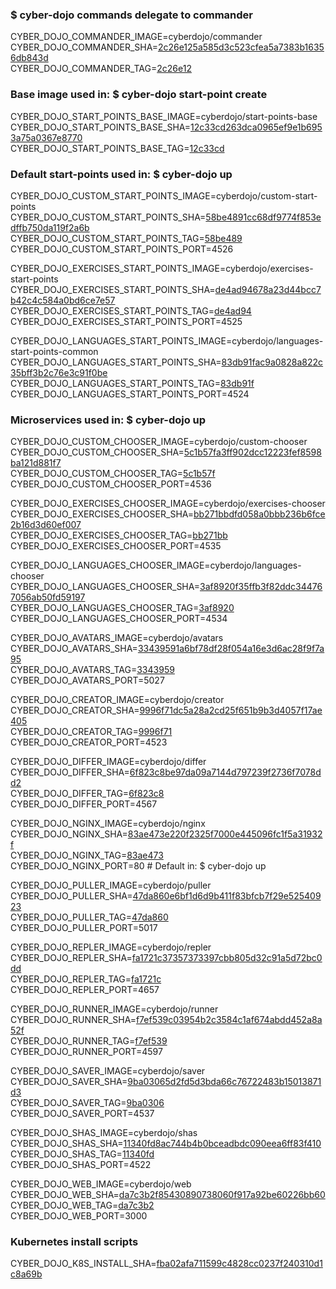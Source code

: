 ### $ cyber-dojo commands delegate to commander

CYBER_DOJO_COMMANDER_IMAGE=cyberdojo/commander  
CYBER_DOJO_COMMANDER_SHA=[2c26e125a585d3c523cfea5a7383b16356db843d](https://github.com/cyber-dojo/commander/commit/2c26e125a585d3c523cfea5a7383b16356db843d)  
CYBER_DOJO_COMMANDER_TAG=[2c26e12](https://hub.docker.com/layers/cyberdojo/commander/2c26e12/images/sha256-f70f79825d7ec470dee1f4222b3ac2c86685399ef619409b5a1c4b2497114e24)  

### Base image used in: $ cyber-dojo start-point create

CYBER_DOJO_START_POINTS_BASE_IMAGE=cyberdojo/start-points-base  
CYBER_DOJO_START_POINTS_BASE_SHA=[12c33cd263dca0965ef9e1b6953a75a0367e8770](https://github.com/cyber-dojo/start-points-base/commit/12c33cd263dca0965ef9e1b6953a75a0367e8770)  
CYBER_DOJO_START_POINTS_BASE_TAG=[12c33cd](https://hub.docker.com/layers/cyberdojo/start-points-base/12c33cd/images/sha256-a2406c0ebe0f5dec54e821c51f805f125884bfb641f29b2b67b1307729c18907)  

### Default start-points used in: $ cyber-dojo up

CYBER_DOJO_CUSTOM_START_POINTS_IMAGE=cyberdojo/custom-start-points  
CYBER_DOJO_CUSTOM_START_POINTS_SHA=[58be4891cc68df9774f853edffb750da119f2a6b](https://github.com/cyber-dojo/custom-start-points/commit/58be4891cc68df9774f853edffb750da119f2a6b)  
CYBER_DOJO_CUSTOM_START_POINTS_TAG=[58be489](https://hub.docker.com/layers/cyberdojo/custom-start-points/58be489/images/sha256-4292cd9c6e50562424379446a7a43cad44e52c86e27f81d2176497c916edabce)  
CYBER_DOJO_CUSTOM_START_POINTS_PORT=4526

CYBER_DOJO_EXERCISES_START_POINTS_IMAGE=cyberdojo/exercises-start-points  
CYBER_DOJO_EXERCISES_START_POINTS_SHA=[de4ad94678a23d44bcc7b42c4c584a0bd6ce7e57](https://github.com/cyber-dojo/exercises-start-points/commit/de4ad94678a23d44bcc7b42c4c584a0bd6ce7e57)  
CYBER_DOJO_EXERCISES_START_POINTS_TAG=[de4ad94](https://hub.docker.com/layers/cyberdojo/exercises-start-points/de4ad94/images/sha256-9fe8cf65ad38faaf81474ef422942466182312dc57c108f8ad765dd213610d62)  
CYBER_DOJO_EXERCISES_START_POINTS_PORT=4525

CYBER_DOJO_LANGUAGES_START_POINTS_IMAGE=cyberdojo/languages-start-points-common  
CYBER_DOJO_LANGUAGES_START_POINTS_SHA=[83db91fac9a0828a822c35bff3b2c76e3c91f0be](https://github.com/cyber-dojo/languages-start-points/commit/83db91fac9a0828a822c35bff3b2c76e3c91f0be)  
CYBER_DOJO_LANGUAGES_START_POINTS_TAG=[83db91f](https://hub.docker.com/layers/cyberdojo/languages-start-points-common/83db91f/images/sha256-7c0e574f21b289f33b971aec32d0a53e2872868cf2fa97137c4c96dc8e615aa2)  
CYBER_DOJO_LANGUAGES_START_POINTS_PORT=4524

### Microservices used in: $ cyber-dojo up

CYBER_DOJO_CUSTOM_CHOOSER_IMAGE=cyberdojo/custom-chooser  
CYBER_DOJO_CUSTOM_CHOOSER_SHA=[5c1b57fa3ff902dcc12223fef8598ba121d881f7](https://github.com/cyber-dojo/custom-chooser/commit/5c1b57fa3ff902dcc12223fef8598ba121d881f7)  
CYBER_DOJO_CUSTOM_CHOOSER_TAG=[5c1b57f](https://hub.docker.com/layers/cyberdojo/custom-chooser/5c1b57f/images/sha256-a21e292d66cafb82c079a820816b252d1f176d2493cd8aa68c57e90ae3feb137)  
CYBER_DOJO_CUSTOM_CHOOSER_PORT=4536

CYBER_DOJO_EXERCISES_CHOOSER_IMAGE=cyberdojo/exercises-chooser  
CYBER_DOJO_EXERCISES_CHOOSER_SHA=[bb271bbdfd058a0bbb236b6fce2b16d3d60ef007](https://github.com/cyber-dojo/exercises-chooser/commit/bb271bbdfd058a0bbb236b6fce2b16d3d60ef007)  
CYBER_DOJO_EXERCISES_CHOOSER_TAG=[bb271bb](https://hub.docker.com/layers/cyberdojo/exercises-chooser/bb271bb/images/sha256-f83aa2e631d86b0c61cd9a42dc93f1716d77ad4acb6d0f14013efca8eaacc25c)  
CYBER_DOJO_EXERCISES_CHOOSER_PORT=4535

CYBER_DOJO_LANGUAGES_CHOOSER_IMAGE=cyberdojo/languages-chooser  
CYBER_DOJO_LANGUAGES_CHOOSER_SHA=[3af8920f35ffb3f82ddc344767056ab50fd59197](https://github.com/cyber-dojo/languages-chooser/commit/3af8920f35ffb3f82ddc344767056ab50fd59197)  
CYBER_DOJO_LANGUAGES_CHOOSER_TAG=[3af8920](https://hub.docker.com/layers/cyberdojo/languages-chooser/3af8920/images/sha256-2c863f5db9af4379697da6618c3745ccdfec6b6d2fc34b5051267b8c39c54536)  
CYBER_DOJO_LANGUAGES_CHOOSER_PORT=4534

CYBER_DOJO_AVATARS_IMAGE=cyberdojo/avatars  
CYBER_DOJO_AVATARS_SHA=[33439591a6bf78df28f054a16e3d6ac28f9f7a95](https://github.com/cyber-dojo/avatars/commit/33439591a6bf78df28f054a16e3d6ac28f9f7a95)  
CYBER_DOJO_AVATARS_TAG=[3343959](https://hub.docker.com/layers/cyberdojo/avatars/3343959/images/sha256-d44f5d349188c323c5c928f7708a8626428e4205dc483bea52dee300bdbae92c)  
CYBER_DOJO_AVATARS_PORT=5027

CYBER_DOJO_CREATOR_IMAGE=cyberdojo/creator  
CYBER_DOJO_CREATOR_SHA=[9996f71dc5a28a2cd25f651b9b3d4057f17ae405](https://github.com/cyber-dojo/creator/commit/9996f71dc5a28a2cd25f651b9b3d4057f17ae405)  
CYBER_DOJO_CREATOR_TAG=[9996f71](https://hub.docker.com/layers/cyberdojo/creator/9996f71/images/sha256-fda1b6b73f54099cc503691d1da2b0c6a31052408fd9aeaca872ec623e66712e)  
CYBER_DOJO_CREATOR_PORT=4523

CYBER_DOJO_DIFFER_IMAGE=cyberdojo/differ  
CYBER_DOJO_DIFFER_SHA=[6f823c8be97da09a7144d797239f2736f7078dd2](https://github.com/cyber-dojo/differ/commit/6f823c8be97da09a7144d797239f2736f7078dd2)  
CYBER_DOJO_DIFFER_TAG=[6f823c8](https://hub.docker.com/layers/cyberdojo/differ/6f823c8/images/sha256-9389d72b638ec26236c4c90c799a502edf73f4a8061bd2df9d3470f5fc72a588)  
CYBER_DOJO_DIFFER_PORT=4567

CYBER_DOJO_NGINX_IMAGE=cyberdojo/nginx  
CYBER_DOJO_NGINX_SHA=[83ae473e220f2325f7000e445096fc1f5a31932f](https://github.com/cyber-dojo/nginx/commit/83ae473e220f2325f7000e445096fc1f5a31932f)  
CYBER_DOJO_NGINX_TAG=[83ae473](https://hub.docker.com/layers/cyberdojo/nginx/83ae473/images/sha256-1f798829f1b5083a02cccff9f50a84952b94255613c1a49fe7d686aee32ad6bf)  
CYBER_DOJO_NGINX_PORT=80 # Default in: $ cyber-dojo up

CYBER_DOJO_PULLER_IMAGE=cyberdojo/puller  
CYBER_DOJO_PULLER_SHA=[47da860e6bf1d6d9b411f83bfcb7f29e52540923](https://github.com/cyber-dojo/puller/commit/47da860e6bf1d6d9b411f83bfcb7f29e52540923)  
CYBER_DOJO_PULLER_TAG=[47da860](https://hub.docker.com/layers/cyberdojo/puller/47da860/images/sha256-b54894a8926ceb3829ceb6bd0c8060d2f50fde3f7117d0c07fc534ac2aad6c9a)  
CYBER_DOJO_PULLER_PORT=5017

CYBER_DOJO_REPLER_IMAGE=cyberdojo/repler  
CYBER_DOJO_REPLER_SHA=[fa1721c37357373397cbb805d32c91a5d72bc0dd](https://github.com/cyber-dojo/repler/commit/fa1721c37357373397cbb805d32c91a5d72bc0dd)  
CYBER_DOJO_REPLER_TAG=[fa1721c](https://hub.docker.com/layers/cyberdojo/repler/fa1721c/images/sha256-0467b1ffb64e69fc9df3db0ef2f0fe50ff3c458c0ad0d9172541cad9e9184059)  
CYBER_DOJO_REPLER_PORT=4657

CYBER_DOJO_RUNNER_IMAGE=cyberdojo/runner  
CYBER_DOJO_RUNNER_SHA=[f7ef539c03954b2c3584c1af674abdd452a8a52f](https://github.com/cyber-dojo/runner/commit/f7ef539c03954b2c3584c1af674abdd452a8a52f)  
CYBER_DOJO_RUNNER_TAG=[f7ef539](https://hub.docker.com/layers/cyberdojo/runner/f7ef539/images/sha256-396fa6c4c3ea9800333b5f32bb11c113ec0125db8827c6b4dd1d63181b45ebda)  
CYBER_DOJO_RUNNER_PORT=4597

CYBER_DOJO_SAVER_IMAGE=cyberdojo/saver  
CYBER_DOJO_SAVER_SHA=[9ba03065d2fd5d3bda66c76722483b15013871d3](https://github.com/cyber-dojo/saver/commit/9ba03065d2fd5d3bda66c76722483b15013871d3)  
CYBER_DOJO_SAVER_TAG=[9ba0306](https://hub.docker.com/layers/cyberdojo/saver/9ba0306/images/sha256-d5b4b493b96a407d46d2ca3af0bb4e9ffd225df78a5aed105224e4120b3b9814)  
CYBER_DOJO_SAVER_PORT=4537

CYBER_DOJO_SHAS_IMAGE=cyberdojo/shas  
CYBER_DOJO_SHAS_SHA=[11340fd8ac744b4b0bceadbdc090eea6ff83f410](https://github.com/cyber-dojo/shas/commit/11340fd8ac744b4b0bceadbdc090eea6ff83f410)  
CYBER_DOJO_SHAS_TAG=[11340fd](https://hub.docker.com/layers/cyberdojo/shas/11340fd/images/sha256-e560e45167c1d9ce1bb8cf791ef6bde1103c8d6a9b687029ae4a66523bb50afa)  
CYBER_DOJO_SHAS_PORT=4522

CYBER_DOJO_WEB_IMAGE=cyberdojo/web  
CYBER_DOJO_WEB_SHA=[da7c3b2f85430890738060f917a92be60226bb60](https://github.com/cyber-dojo/web/commit/da7c3b2f85430890738060f917a92be60226bb60)  
CYBER_DOJO_WEB_TAG=[da7c3b2](https://hub.docker.com/layers/cyberdojo/web/da7c3b2/images/sha256-33b3d205f3c50324f1a47ff96646efabfa7d0a388a369fd3af78d084d0d67b40)  
CYBER_DOJO_WEB_PORT=3000

### Kubernetes install scripts
CYBER_DOJO_K8S_INSTALL_SHA=[fba02afa711599c4828cc0237f240310d1c8a69b](https://github.com/cyber-dojo/k8s-install/commit/fba02afa711599c4828cc0237f240310d1c8a69b)  

